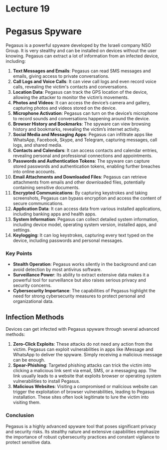 # Lecture 19

# Pegasus Spyware

Pegasus is a powerful spyware developed by the Israeli company NSO Group. It is very stealthy and can be installed on devices without the user knowing. Pegasus can extract a lot of information from an infected device, including:

1. **Text Messages and Emails**: Pegasus can read SMS messages and emails, giving access to private conversations.
2. **Call Logs and Voice Calls**: It can view call logs and even record voice calls, revealing the victim's contacts and conversations.
3. **Location Data**: Pegasus can track the GPS location of the device, allowing the attacker to monitor the victim’s movements.
4. **Photos and Videos**: It can access the device’s camera and gallery, capturing photos and videos stored on the device.
5. **Microphone Activation**: Pegasus can turn on the device’s microphone to record sounds and conversations happening around the device.
6. **Browser History and Bookmarks**: The spyware can view browsing history and bookmarks, revealing the victim’s internet activity.
7. **Social Media and Messaging Apps**: Pegasus can infiltrate apps like WhatsApp, Facebook, Skype, and Telegram, capturing messages, call logs, and shared media.
8. **Contacts and Calendars**: It can access contacts and calendar entries, revealing personal and professional connections and appointments.
9. **Passwords and Authentication Tokens**: The spyware can capture stored passwords and authentication tokens, enabling further breaches into online accounts.
10. **Email Attachments and Downloaded Files**: Pegasus can retrieve attachments from emails and other downloaded files, potentially containing sensitive documents.
11. **Encrypted Communications**: By capturing keystrokes and taking screenshots, Pegasus can bypass encryption and access the content of secure communications.
12. **Application Data**: It can access data from various installed applications, including banking apps and health apps.
13. **System Information**: Pegasus can collect detailed system information, including device model, operating system version, installed apps, and settings.
14. **Keylogging**: It can log keystrokes, capturing every text typed on the device, including passwords and personal messages.

### Key Points

- **Stealth Operation**: Pegasus works silently in the background and can avoid detection by most antivirus software.
- **Surveillance Power**: Its ability to extract extensive data makes it a powerful tool for surveillance but also raises serious privacy and security concerns.
- **Cybersecurity Importance**: The capabilities of Pegasus highlight the need for strong cybersecurity measures to protect personal and organizational data.

## Infection Methods

Devices can get infected with Pegasus spyware through several advanced methods:

1. **Zero-Click Exploits**: These attacks do not need any action from the victim. Pegasus can exploit vulnerabilities in apps like iMessage and WhatsApp to deliver the spyware. Simply receiving a malicious message can be enough.
2. **Spear-Phishing**: Targeted phishing attacks can trick the victim into clicking a malicious link sent via email, SMS, or a messaging app. The link usually leads to a website that exploits browser or operating system vulnerabilities to install Pegasus.
3. **Malicious Websites**: Visiting a compromised or malicious website can trigger the exploitation of browser vulnerabilities, leading to Pegasus installation. These sites often look legitimate to lure the victim into visiting them.

### Conclusion

Pegasus is a highly advanced spyware tool that poses significant privacy and security risks. Its stealthy nature and extensive capabilities emphasize the importance of robust cybersecurity practices and constant vigilance to protect sensitive data.

